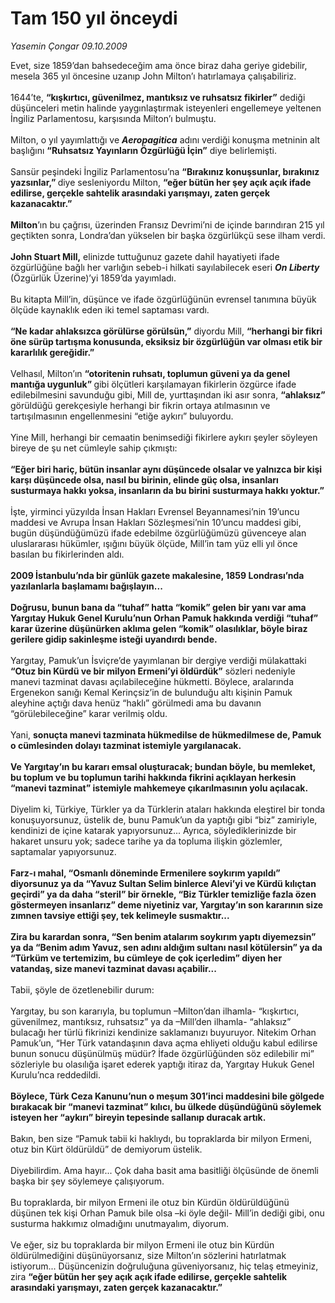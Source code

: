 # Tam 150 yıl önceydi

*Yasemin Çongar 09.10.2009*

<div class="taraf_structure_2col_1zq">
<div class="margen_n">



 <p>Evet, size 1859’dan bahsedeceğim ama önce biraz daha geriye gidebilir, mesela 365 yıl öncesine uzanıp John Milton’ı hatırlamaya çalışabiliriz. <br/><br/>1644’te, <b>“kışkırtıcı, güvenilmez, mantıksız ve ruhsatsız fikirler”</b> dediği düşünceleri metin halinde yaygınlaştırmak isteyenleri engellemeye yeltenen İngiliz Parlamentosu, karşısında Milton’ı bulmuştu. <br/><br/>Milton, o yıl yayımlattığı ve <b><i>Aeropagitica</i></b> adını verdiği konuşma metninin alt başlığını <b>“Ruhsatsız Yayınların Özgürlüğü İçin”</b> diye belirlemişti. <br/><br/>Sansür peşindeki İngiliz Parlamentosu’na <b>“Bırakınız konuşsunlar, bırakınız yazsınlar,” </b>diye sesleniyordu Milton, <b>“eğer bütün her şey açık açık ifade edilirse, gerçekle sahtelik arasındaki yarışmayı, zaten gerçek kazanacaktır.” </b><b><br/><br/>Milton</b>’ın bu çağrısı, üzerinden Fransız Devrimi’ni de içinde barındıran 215 yıl geçtikten sonra, Londra’dan yükselen bir başka özgürlükçü sese ilham verdi. <b><br/><br/>John Stuart Mill,</b> elinizde tuttuğunuz gazete dahil hayatiyeti ifade özgürlüğüne bağlı her varlığın sebeb-i hilkati sayılabilecek eseri <b><i>On Liberty</i></b> (Özgürlük Üzerine)’yi 1859’da yayımladı. <br/><br/>Bu kitapta Mill’in, düşünce ve ifade özgürlüğünün evrensel tanımına büyük ölçüde kaynaklık eden iki temel saptaması vardı. <b><br/><br/>“Ne kadar ahlaksızca görülürse görülsün,”</b> diyordu Mill, <b>“herhangi bir fikri öne sürüp tartışma konusunda, eksiksiz bir özgürlüğün var olması etik bir kararlılık gereğidir.”</b> <br/><br/>Velhasıl, Milton’ın <b>“otoritenin ruhsatı, toplumun güveni ya da genel mantığa uygunluk” </b>gibi ölçütleri karşılamayan fikirlerin özgürce ifade edilebilmesini savunduğu gibi, Mill de, yurttaşından iki asır sonra, <b>“ahlaksız” </b>görüldüğü gerekçesiyle herhangi bir fikrin ortaya atılmasının ve tartışılmasının engellenmesini “etiğe aykırı” buluyordu. <br/><br/>Yine Mill, herhangi bir cemaatin benimsediği fikirlere aykırı şeyler söyleyen bireye de şu net cümleyle sahip çıkmıştı: <b><br/><br/>“Eğer biri hariç, bütün insanlar aynı düşüncede olsalar ve yalnızca bir kişi karşı düşüncede olsa, nasıl bu birinin, elinde güç olsa, insanları susturmaya hakkı yoksa, insanların da bu birini susturmaya hakkı yoktur.”</b> <br/><br/>İşte, yirminci yüzyılda İnsan Hakları Evrensel Beyannamesi’nin 19’uncu maddesi ve Avrupa İnsan Hakları Sözleşmesi’nin 10’uncu maddesi gibi, bugün düşündüğümüzü ifade edebilme özgürlüğümüzü güvenceye alan uluslararası hükümler, ışığını büyük ölçüde, Mill’in tam yüz elli yıl önce basılan bu fikirlerinden aldı. <b><br/><br/>2009 İstanbulu’nda bir günlük gazete makalesine, 1859 Londrası’nda yazılanlarla başlamamı bağışlayın...</b> <b><br/><br/>Doğrusu, bunun bana da “tuhaf” hatta “komik” gelen bir yanı var ama Yargıtay Hukuk Genel Kurulu’nun Orhan Pamuk hakkında verdiği “tuhaf” karar üzerine düşünürken aklıma gelen “komik” olasılıklar, böyle biraz gerilere gidip sakinleşme isteği uyandırdı bende.</b> <br/><br/>Yargıtay, Pamuk’un İsviçre’de yayımlanan bir dergiye verdiği mülakattaki <b>“Otuz bin Kürdü ve bir milyon Ermeni’yi öldürdük”</b> sözleri nedeniyle manevi tazminat davası açılabileceğine hükmetti. Böylece, aralarında Ergenekon sanığı Kemal Kerinçsiz’in de bulunduğu altı kişinin Pamuk aleyhine açtığı dava henüz “haklı” görülmedi ama bu davanın “görülebileceğine” karar verilmiş oldu. <br/><br/>Yani, <b>sonuçta manevi tazminata hükmedilse de hükmedilmese de, Pamuk o cümlesinden dolayı tazminat istemiyle yargılanacak.</b> <b><br/><br/>Ve Yargıtay’ın bu kararı emsal oluşturacak; bundan böyle, bu memleket, bu toplum ve bu toplumun tarihi hakkında fikrini açıklayan herkesin “manevi tazminat” istemiyle mahkemeye çıkarılmasının yolu açılacak.</b> <br/><br/>Diyelim ki, Türkiye, Türkler ya da Türklerin ataları hakkında eleştirel bir tonda konuşuyorsunuz, üstelik de, bunu Pamuk’un da yaptığı gibi “biz” zamiriyle, kendinizi de içine katarak yapıyorsunuz... Ayrıca, söylediklerinizde bir hakaret unsuru yok; sadece tarihe ya da topluma ilişkin gözlemler, saptamalar yapıyorsunuz. <b><br/><br/>Farz-ı mahal, “Osmanlı döneminde Ermenilere soykırım yapıldı” diyorsunuz ya da “Yavuz Sultan Selim binlerce Alevi’yi ve Kürdü kılıçtan geçirdi” ya da daha “steril” bir örnekle, “Biz Türkler temizliğe fazla özen göstermeyen insanlarız” deme niyetiniz var, Yargıtay’ın son kararının size zımnen tavsiye ettiği şey, tek kelimeyle susmaktır...</b> <b><br/><br/>Zira bu karardan sonra, “Sen benim atalarım soykırım yaptı diyemezsin” ya da “Benim adım Yavuz, sen adını aldığım sultanı nasıl kötülersin” ya da “Türküm ve tertemizim, bu cümleye de çok içerledim” diyen her vatandaş, size manevi tazminat davası açabilir...</b> <br/><br/>Tabii, şöyle de özetlenebilir durum: <br/><br/>Yargıtay, bu son kararıyla, bu toplumun –Milton’dan ilhamla- “kışkırtıcı, güvenilmez, mantıksız, ruhsatsız” ya da –Mill’den ilhamla- “ahlaksız” bulacağı her türlü fikrinizi kendinize saklamanızı buyuruyor. Nitekim Orhan Pamuk’un, “Her Türk vatandaşının dava açma ehliyeti olduğu kabul edilirse bunun sonucu düşünülmüş müdür? İfade özgürlüğünden söz edilebilir mi” sözleriyle bu olasılığa işaret ederek yaptığı itiraz da, Yargıtay Hukuk Genel Kurulu’nca reddedildi. <b><br/><br/>Böylece, Türk Ceza Kanunu’nun o meşum 301’inci maddesini bile gölgede bırakacak bir “manevi tazminat” kılıcı, bu ülkede düşündüğünü söylemek isteyen her “aykırı” bireyin tepesinde sallanıp duracak artık.</b> <br/><br/>Bakın, ben size “Pamuk tabii ki haklıydı, bu topraklarda bir milyon Ermeni, otuz bin Kürt öldürüldü” de demiyorum üstelik. <br/><br/>Diyebilirdim. Ama hayır... Çok daha basit ama basitliği ölçüsünde de önemli başka bir şey söylemeye çalışıyorum. <br/><br/>Bu topraklarda, bir milyon Ermeni ile otuz bin Kürdün öldürüldüğünü düşünen tek kişi Orhan Pamuk bile olsa –ki öyle değil- Mill’in dediği gibi, onu susturma hakkımız olmadığını unutmayalım, diyorum. <br/><br/>Ve eğer, siz bu topraklarda bir milyon Ermeni ile otuz bin Kürdün öldürülmediğini düşünüyorsanız, size Milton’ın sözlerini hatırlatmak istiyorum... Düşüncenizin doğruluğuna güveniyorsanız, hiç telaş etmeyiniz, zira <b>“eğer bütün her şey açık açık ifade edilirse, gerçekle sahtelik arasındaki yarışmayı, zaten gerçek kazanacaktır.”</b></p>
<br/>
<br/>
<br/>



<br/>


<div id="taraf_not">
</div>

</div>


</div>
